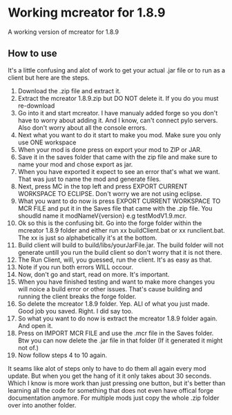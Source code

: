# Working mcreator for 1.8.9
A working version of mcreator for 1.8.9

## How to use
It's a little confusing and alot of work to get your actual .jar file or to run as a client but here are the steps.

1. Download the .zip file and extract it.
2. Extract the mcreator 1.8.9.zip but DO NOT delete it. If you do you must re-download
3. Go into it and start mcreator. I have manualy added forge so you don't have to worry about adding it. And I know, can't connect pylo servers. Also don't worry about all the console errors.
4. Next what you want to do it start to make you mod. Make sure you only use ONE workspace
5. When your mod is done press on export your mod to ZIP or JAR.
6. Save it in the saves folder that came with the zip file and make sure to name your mod and chose export as jar.
7. When you have exported it expect to see an error that's what we want. That was just to name the mod and generate files.
8. Next, press MC in the top left and press EXPORT CURRENT WORKSPACE TO ECLIPSE. Don't worry we are not using eclipse.
9. What you want to do now is press EXPORT CURRENT WORKSPACE TO MCR FILE and put it in the Saves file that came with the .zip file. You shoudld name it modNameV{version} e.g testModV1.9.mcr.
10. Ok so this is the confusing bit. Go into the forge folder within the mcreator 1.8.9 folder and either run xx buildClient.bat or xx runclient.bat. The xx is just so alphabetically it's at the bottom. 
11. Build client will build to  build/libs/yourJarFile.jar. The build folder will not generate untill you run the build client so don't worry that it is not there.
12. The Run Client, will, you guessed, run the client. It's as easy as that.
13. Note if you run both errors WILL occour.
14. Now, don't go and start, read on more. It's important.
15. When you have finished testing and want to make more changes you will noice a build error or other issues. That's cause building and running the client breaks the forge folder.
16. So delete the mcreator 1.8.9 folder. Yep. ALl of what you just made. Good job you saved. Right. I did say too.
17. So what you want to do now is extract the mcreator 1.8.9 folder again. And open it.
18. Press on IMPORT MCR FILE and use the .mcr file in the Saves folder. Btw you can now delete the .jar file in that folder (If it generated it might not of.)
19. Now follow steps 4 to 10 again.

It seams like alot of steps only to have to do them all again every mod update. But when you get the hang of it it only takes about 30 seconds. Which I know is more work than just pressing one button, but it's better than learning all the code for something that does not even have offical forge documentation anymore. For multiple mods just copy the whole .zip folder over into another folder.
